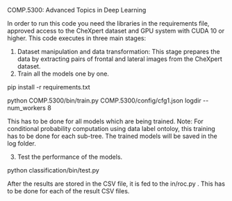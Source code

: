 COMP.5300: Advanced Topics in Deep Learning

In order to run this code you need the libraries in the requirements file, approved access to the CheXpert dataset and GPU system with CUDA 10 or higher.
This code executes in three main stages:
1. Dataset manipulation and data transformation: This stage prepares the data by extracting pairs of frontal and lateral images from the CheXpert dataset.
2. Train all the models one by one.

pip install -r requirements.txt

python COMP.5300/bin/train.py COMP.5300/config/cfg1.json logdir --num_workers 8 

This has to be done for all models which are being trained.
Note: For conditional probability computation using data label ontoloy, this training has to be done for each sub-tree. The trained models will be saved in the log folder.

3. Test the performance of the models.

python classification/bin/test.py

After the results are stored in the CSV file, it is fed to the in/roc.py .
This has to be done for each of the result CSV files.

